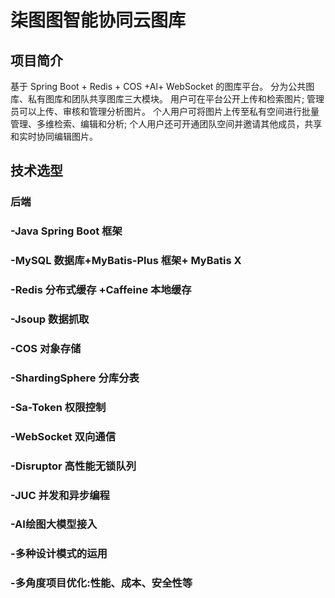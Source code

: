 # 柒图图智能协同云图库
## 项目简介
基于 Spring Boot + Redis + COS +Al+ WebSocket 的图库平台。
分为公共图库、私有图库和团队共享图库三大模块。
用户可在平台公开上传和检索图片;
管理员可以上传、审核和管理分析图片。
个人用户可将图片上传至私有空间进行批量管理、多维检索、编辑和分析;
个人用户还可开通团队空间并邀请其他成员，共享和实时协同编辑图片。

## 技术选型
### 后端
### -Java Spring Boot 框架
### -MySQL 数据库+MyBatis-Plus 框架+ MyBatis X
### -Redis 分布式缓存 +Caffeine 本地缓存
### -Jsoup 数据抓取
### -COS 对象存储
### -ShardingSphere 分库分表
### -Sa-Token 权限控制
### -WebSocket 双向通信
### -Disruptor 高性能无锁队列
### -JUC 并发和异步编程
### -AI绘图大模型接入
### -多种设计模式的运用
### -多角度项目优化:性能、成本、安全性等
